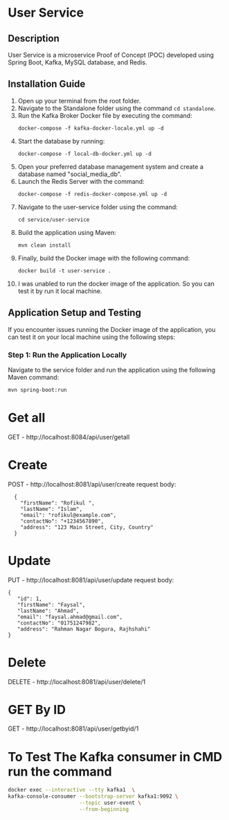# User Service

## Description
User Service is a microservice Proof of Concept (POC) developed using Spring Boot, Kafka, MySQL database, and Redis.

## Installation Guide
1. Open up your terminal from the root folder.
2. Navigate to the Standalone folder using the command `cd standalone`.
3. Run the Kafka Broker Docker file by executing the command:
    ```
    docker-compose -f kafka-docker-locale.yml up -d
    ```
4. Start the database by running:
    ```
    docker-compose -f local-db-docker.yml up -d
    ```
5. Open your preferred database management system and create a database named "social_media_db".
6. Launch the Redis Server with the command:
    ```
    docker-compose -f redis-docker-compose.yml up -d
    ```
7. Navigate to the user-service folder using the command:
    ```
    cd service/user-service
    ```
8. Build the application using Maven:
    ```
    mvn clean install
    ```
9. Finally, build the Docker image with the following command:
    ```
    docker build -t user-service .
    ```
10. I was unabled to run the docker image of the application. So you can test it by run it local machine.


## Application Setup and Testing

If you encounter issues running the Docker image of the application, you can test it on your local machine using the following steps:

### Step 1: Run the Application Locally

Navigate to the service folder and run the application using the following Maven command:

```bash
mvn spring-boot:run
```
# Get all
GET - http://localhost:8084/api/user/getall
# Create
POST - http://localhost:8081/api/user/create
	request body:
  ```
	{
	  "firstName": "Rofikul ",
	  "lastName": "Islam",
	  "email": "rofikul@example.com",
	  "contactNo": "+1234567890",
	  "address": "123 Main Street, City, Country"
	}
 ```
# Update
PUT - http://localhost:8081/api/user/update
	request body:
 ```
{
    "id": 1,
    "firstName": "Faysal",
    "lastName": "Ahmad",
    "email": "faysal.ahmad@gmail.com",
    "contactNo": "01751247982",
    "address": "Rahman Nagar Bogura, Rajhshahi"
}
```
# Delete
DELETE - http://localhost:8081/api/user/delete/1

# GET By ID

GET - http://localhost:8081/api/user/getbyid/1

# To Test The Kafka consumer in CMD run the command
```bash
docker exec --interactive --tty kafka1  \
kafka-console-consumer --bootstrap-server kafka1:9092 \
                       --topic user-event \
                       --from-beginning
```

